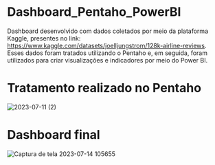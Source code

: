 # Dashboard_Pentaho_PowerBI
Dashboard desenvolvido com dados coletados por meio da plataforma Kaggle, presentes no link: https://www.kaggle.com/datasets/joelljungstrom/128k-airline-reviews. Esses dados foram tratados utilizando o Pentaho e, em seguida, foram utilizados para criar visualizações e indicadores por meio do Power BI.

# Tratamento realizado no Pentaho
![2023-07-11 (2)](https://github.com/TiagoVettorazzi/Dashboard_Pentaho_PowerBI/assets/128389627/ed6beb35-18dd-4a98-87e8-5bfcb750d88b)

# Dashboard final
![Captura de tela 2023-07-14 105655](https://github.com/TiagoVettorazzi/Dashboard_Pentaho_PowerBI/assets/128389627/c1e27890-ead1-46d2-bbe7-035f77814dae)
